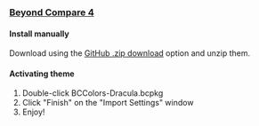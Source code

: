 ### [Beyond Compare 4](https://www.scootersoftware.com/download.php)

#### Install manually

Download using the [GitHub .zip download](https://github.com/cr45hmurphy/bc4_dracula/blob/master/BCColors-Dracula.zip) option and unzip them.

#### Activating theme

1. Double-click BCColors-Dracula.bcpkg
2. Click "Finish" on the "Import Settings" window
3. Enjoy!
